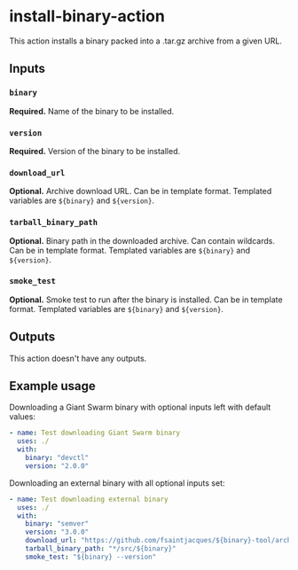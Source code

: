 # install-binary-action

This action installs a binary packed into a .tar.gz archive from a given URL.

## Inputs

### `binary`

**Required.** Name of the binary to be installed.

### `version`

**Required.** Version of the binary to be installed.

### `download_url`

**Optional.** Archive download URL. Can be in template format. Templated
variables are `${binary}` and `${version}`.

### `tarball_binary_path`

**Optional.** Binary path in the downloaded archive. Can contain wildcards. Can
be in template format. Templated variables are `${binary}` and `${version}`.

### `smoke_test`

**Optional.** Smoke test to run after the binary is installed. Can be in
template format. Templated variables are `${binary}` and `${version}`.

## Outputs

This action doesn't have any outputs.

## Example usage

Downloading a Giant Swarm binary with optional inputs left with default values:

```yaml
- name: Test downloading Giant Swarm binary
  uses: ./
  with:
    binary: "devctl"
    version: "2.0.0"
```

Downloading an external binary with all optional inputs set:

```yaml
- name: Test downloading external binary
  uses: ./
  with:
    binary: "semver"
    version: "3.0.0"
    download_url: "https://github.com/fsaintjacques/${binary}-tool/archive/${version}.tar.gz"
    tarball_binary_path: "*/src/${binary}"
    smoke_test: "${binary} --version"
```
